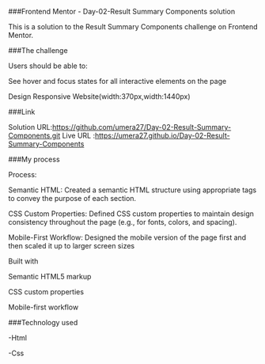 ###Frontend Mentor - Day-02-Result Summary Components solution


This is a solution to the Result Summary Components challenge on Frontend Mentor.

###The challenge


Users should be able to:

See hover and focus states for all interactive elements on the page

Design Responsive Website(width:370px,width:1440px)
 
###Link


Solution URL:https://github.com/umera27/Day-02-Result-Summary-Components.git
Live URL :https://umera27.github.io/Day-02-Result-Summary-Components

###My process

Process:

Semantic HTML: Created a semantic HTML structure using appropriate tags to convey the purpose of each section.

CSS Custom Properties: Defined CSS custom properties to maintain design consistency throughout the page (e.g., for fonts, colors, and spacing).

Mobile-First Workflow: Designed the mobile version of the page first and then scaled it up to larger screen sizes

Built with

Semantic HTML5 markup

CSS custom properties

Mobile-first workflow

###Technology used

-Html

-Css

